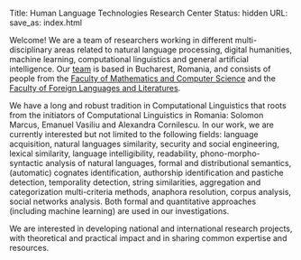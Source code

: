 Title: Human Language Technologies Research Center
Status: hidden
URL: 
save_as: index.html

Welcome! We are a team of researchers working
in different multi-disciplinary areas related to natural language processing, digital humanities, machine learning,
computational linguistics and general artificial intelligence. 
Our [team](/people.html) is based in Bucharest, Romania, and consists of people from the [Faculty of Mathematics and Computer Science](http://fmi.unibuc.ro/ro/) and the [Faculty of Foreign Languages and Literatures](http://lls.unibuc.ro/).


We have a long and robust tradition in Computational Linguistics that roots from
the initiators of Computational Linguistics in Romania: Solomon Marcus, Emanuel Vasiliu and
Alexandra Cornilescu. In our work, we are currently interested but not limited to the
following fields: language acquisition, natural languages similarity, security and social engineering, lexical similarity, language intelligibility, readability,  phono-morpho-syntactic analysis of natural
languages, formal and distributional semantics, (automatic) cognates
identification, authorship identification and pastiche detection, temporality
detection, string similarities, aggregation and categorization multi-criteria
methods, anaphora resolution, corpus analysis, social networks analysis. Both
formal and quantitative approaches (including machine learning) are used
in our investigations.
  
We are interested in developing national and international research projects, with
theoretical and practical impact and in sharing common expertise and resources.

